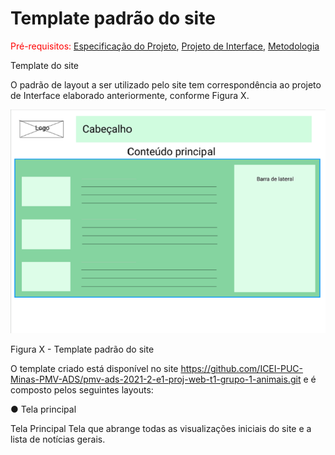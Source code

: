 # Template padrão do site

<span style="color:red">Pré-requisitos: <a href="2-Especificação do Projeto.md"> Especificação do Projeto</a></span>, <a href="3-Projeto de Interface.md"> Projeto de Interface</a>, <a href="4-Metodologia.md"> Metodologia</a>

Template do site

O  padrão  de  layout  a  ser  utilizado  pelo  site  tem  correspondência  ao  projeto  de  Interface 
elaborado anteriormente, conforme Figura X.
<p>
<img src="../src/img/wfcabecalho.png">
</p>

Figura X - Template padrão do site

O template criado está disponível no site https://github.com/ICEI-PUC-Minas-PMV-ADS/pmv-ads-2021-2-e1-proj-web-t1-grupo-1-animais.git  e é composto pelos seguintes layouts: 

● Tela principal

Tela Principal
Tela que abrange todas as visualizações iniciais do site e a lista de notícias gerais.


